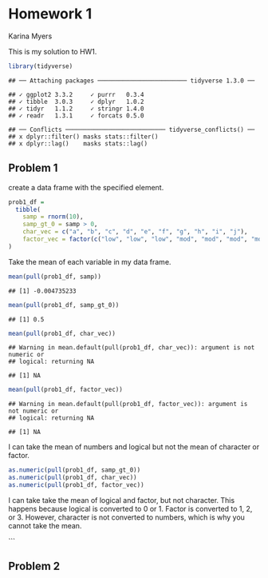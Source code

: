 Homework 1
================
Karina Myers

This is my solution to HW1.

``` r
library(tidyverse)
```

    ## ── Attaching packages ───────────────────────── tidyverse 1.3.0 ──

    ## ✓ ggplot2 3.3.2     ✓ purrr   0.3.4
    ## ✓ tibble  3.0.3     ✓ dplyr   1.0.2
    ## ✓ tidyr   1.1.2     ✓ stringr 1.4.0
    ## ✓ readr   1.3.1     ✓ forcats 0.5.0

    ## ── Conflicts ──────────────────────────── tidyverse_conflicts() ──
    ## x dplyr::filter() masks stats::filter()
    ## x dplyr::lag()    masks stats::lag()

## Problem 1

create a data frame with the specified element.

``` r
prob1_df =
  tibble(
    samp = rnorm(10),
    samp_gt_0 = samp > 0, 
    char_vec = c("a", "b", "c", "d", "e", "f", "g", "h", "i", "j"), 
    factor_vec = factor(c("low", "low", "low", "mod", "mod", "mod", "mod", "high", "high", "high"))
)
```

Take the mean of each variable in my data frame.

``` r
mean(pull(prob1_df, samp))
```

    ## [1] -0.004735233

``` r
mean(pull(prob1_df, samp_gt_0))
```

    ## [1] 0.5

``` r
mean(pull(prob1_df, char_vec))
```

    ## Warning in mean.default(pull(prob1_df, char_vec)): argument is not numeric or
    ## logical: returning NA

    ## [1] NA

``` r
mean(pull(prob1_df, factor_vec))
```

    ## Warning in mean.default(pull(prob1_df, factor_vec)): argument is not numeric or
    ## logical: returning NA

    ## [1] NA

I can take the mean of numbers and logical but not the mean of character
or factor.

``` r
as.numeric(pull(prob1_df, samp_gt_0)) 
as.numeric(pull(prob1_df, char_vec))
as.numeric(pull(prob1_df, factor_vec))
```

I can take take the mean of logical and factor, but not character. This
happens because logical is converted to 0 or 1. Factor is converted to
1, 2, or 3. However, character is not converted to numbers, which is why
you cannot take the mean.

\`\`\`

## Problem 2
